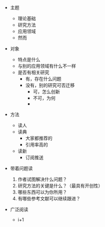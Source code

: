 * 主题
  * 理论基础
  * 研究方法
  * 应用领域
  * 然而
* 对象
  * 特点是什么
  * 与别的应用领域有什么不一样
  * 是否有相关研究
    * 有，存在什么问题
    * 没有，别的研究可否迁移
      * 可，怎么创新
      * 不可，为何
      * 

* 方法
  * 读人
  * 读典
    * 大家都推荐的
    * 引用率高的
  * 读新
    * 订阅推送

* 带着问题读
  1. 作者试图解决什么问题？
  2. 研究方法的关键是什么？（最具有开创性）
  3. 哪些东西可以为你所用？
  4. 有哪些参考文献可以继续跟进？

* 广泛阅读
  * i+1


